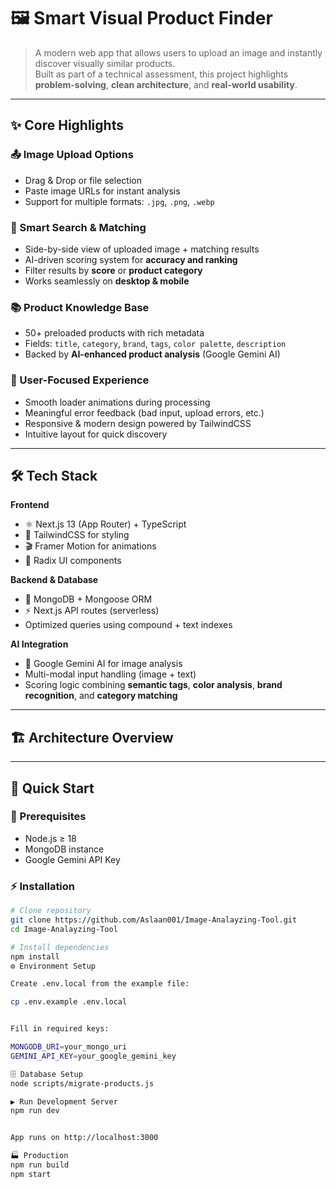 # 🖼️ Smart Visual Product Finder

> A modern web app that allows users to upload an image and instantly discover visually similar products.  
> Built as part of a technical assessment, this project highlights **problem-solving**, **clean architecture**, and **real-world usability**.



---

## ✨ Core Highlights

### 📤 Image Upload Options

- Drag & Drop or file selection
- Paste image URLs for instant analysis
- Support for multiple formats: `.jpg`, `.png`, `.webp`

### 🔎 Smart Search & Matching

- Side-by-side view of uploaded image + matching results
- AI-driven scoring system for **accuracy and ranking**
- Filter results by **score** or **product category**
- Works seamlessly on **desktop & mobile**

### 📚 Product Knowledge Base

- 50+ preloaded products with rich metadata
- Fields: `title`, `category`, `brand`, `tags`, `color palette`, `description`
- Backed by **AI-enhanced product analysis** (Google Gemini AI)

### 🌟 User-Focused Experience

- Smooth loader animations during processing
- Meaningful error feedback (bad input, upload errors, etc.)
- Responsive & modern design powered by TailwindCSS
- Intuitive layout for quick discovery

---

## 🛠️ Tech Stack

**Frontend**

- ⚛️ Next.js 13 (App Router) + TypeScript
- 🎨 TailwindCSS for styling
- 🎬 Framer Motion for animations
- 🧩 Radix UI components

**Backend & Database**

- 🍃 MongoDB + Mongoose ORM
- ⚡ Next.js API routes (serverless)
- Optimized queries using compound + text indexes

**AI Integration**

- 🤖 Google Gemini AI for image analysis
- Multi-modal input handling (image + text)
- Scoring logic combining **semantic tags**, **color analysis**, **brand recognition**, and **category matching**

---

## 🏗️ Architecture Overview

---

## 🚀 Quick Start

### 📌 Prerequisites

- Node.js ≥ 18
- MongoDB instance
- Google Gemini API Key

### ⚡ Installation

```bash
# Clone repository
git clone https://github.com/Aslaan001/Image-Analayzing-Tool.git
cd Image-Analayzing-Tool

# Install dependencies
npm install
⚙️ Environment Setup

Create .env.local from the example file:

cp .env.example .env.local


Fill in required keys:

MONGODB_URI=your_mongo_uri
GEMINI_API_KEY=your_google_gemini_key

🗄️ Database Setup
node scripts/migrate-products.js

▶️ Run Development Server
npm run dev


App runs on http://localhost:3000

🏭 Production
npm run build
npm start



